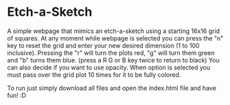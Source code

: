 # Etch-a-Sketch

A simple webpage that mimics an etch-a-sketch using a starting 16x16 grid of squares.
At any moment while webpage is selected you can press the "n" key to reset the grid and enter your new desired dimension (1 to 100 inclusive).
Pressing the "r" will turn the plots red, "g" will turn them green and "b" turns them blue. (press a R G or B key twice to return to black)
You can also decide if you want to use opacity. When option is selected you must pass over the grid plot 10 times for it to be fully colored.

To run just simply download all files and open the index.html file and have fun! :D